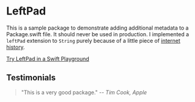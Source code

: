 # LeftPad

This is a sample package to demonstrate adding additional metadata to a Package.swift file. It should never be used in production. I implemented a `leftPad` extension to `String` purely because of a little piece of [internet history](https://qz.com/646467/how-one-programmer-broke-the-internet-by-deleting-a-tiny-piece-of-code/).

[Try LeftPad in a Swift Playground](https://staging.swiftpackageindex.com/try-in-a-playground?dependencies=daveverwer/LeftPad)

## Testimonials

> "This is a very good package." -- *Tim Cook, Apple*
